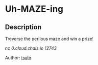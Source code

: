 # Uh-MAZE-ing

## Description

Treverse the perilous maze and win a prize!

*nc 0.cloud.chals.io 12743*

Author: [tsuto](https://github.com/jselliott)

